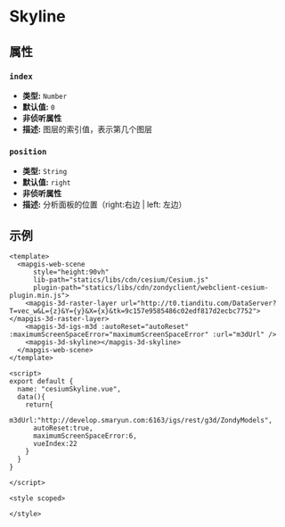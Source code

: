 # Skyline

## 属性

### `index`

- **类型:** `Number`
- **默认值:** `0`
- **非侦听属性**
- **描述:** 图层的索引值，表示第几个图层

### `position`

- **类型:** `String`
- **默认值:** `right`
- **非侦听属性**
- **描述:** 分析面板的位置（right:右边 | left: 左边）

## 示例

```vue
<template>
  <mapgis-web-scene
      style="height:90vh"
      lib-path="statics/libs/cdn/cesium/Cesium.js"
      plugin-path="statics/libs/cdn/zondyclient/webclient-cesium-plugin.min.js">
    <mapgis-3d-raster-layer url="http://t0.tianditu.com/DataServer?T=vec_w&L={z}&Y={y}&X={x}&tk=9c157e9585486c02edf817d2ecbc7752"></mapgis-3d-raster-layer>
    <mapgis-3d-igs-m3d :autoReset="autoReset" :maximumScreenSpaceError="maximumScreenSpaceError" :url="m3dUrl" />
    <mapgis-3d-skyline></mapgis-3d-skyline>
  </mapgis-web-scene>
</template>

<script>
export default {
  name: "cesiumSkyline.vue",
  data(){
    return{
      m3dUrl:"http://develop.smaryun.com:6163/igs/rest/g3d/ZondyModels",
      autoReset:true,
      maximumScreenSpaceError:6,
      vueIndex:22
    }
  }
}

</script>

<style scoped>

</style>
```